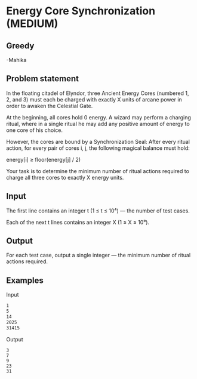 # Energy Core Synchronization (MEDIUM)
## Greedy
-Mahika
## Problem statement
In the floating citadel of Elyndor, three Ancient Energy Cores (numbered 1, 2, and 3) must each be charged with exactly X units of arcane power in order to awaken the Celestial Gate.

At the beginning, all cores hold 0 energy. A wizard may perform a charging ritual, where in a single ritual he may add any positive amount of energy to one core of his choice.

However, the cores are bound by a Synchronization Seal: After every ritual action, for every pair of cores i, j, the following magical balance must hold:

energy[i] ≥ floor(energy[j] / 2)

Your task is to determine the minimum number of ritual actions required to charge all three cores to exactly X energy units.

## Input
The first line contains an integer t (1 ≤ t ≤ 10⁴) — the number of test cases.

Each of the next t lines contains an integer X (1 ≤ X ≤ 10⁹).

## Output
For each test case, output a single integer — the minimum number of ritual actions required.

## Examples

Input

```5
1
5
14
2025
31415
```

Output
```
3
7
9
23
31
```

